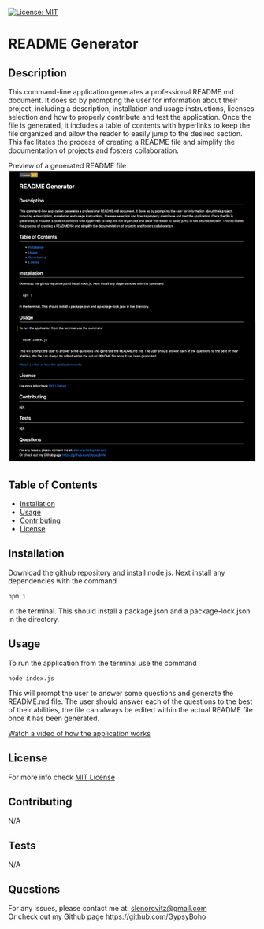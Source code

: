 [![License: MIT](https://img.shields.io/badge/License-MIT-yellow.svg)](https://opensource.org/licenses/MIT)
  # README Generator 

## Description
          
This command-line application generates a professional README.md document. It does so by prompting the user for information about their project, including a description, installation and usage instructions, licenses selection and how to properly contribute and test the application. Once the file is generated, it includes a table of contents with hyperlinks to keep the file organized and allow the reader to easily jump to the desired section. This facilitates the process of creating a README file and simplify the documentation of projects and fosters collaboration. 

Preview of a generated README file
![image](./assets/images/READMEgen-pic.png)

## Table of Contents

* [Installation](#installation)
* [Usage](#usage)
* [Contributing](#contributing)
* [License](#license)

## Installation

Download the github repository and install node.js. Next install any dependencies with the command 
```
npm i
``````
in the terminal. This should install a package.json and a package-lock.json in the directory.

## Usage

To run the application from the terminal use the command
```
node index.js
```
This will prompt the user to answer some questions and generate the README.md file. The user should answer each of the questions to the best of their abilities, the file can always be edited within the actual README file once it has been generated. 

[Watch a video of how the application works](https://drive.google.com/file/d/1zmedQJ2Y1VQtCERbfSwX2Ray6VMadd7Z/preview)

## License

For more info check [MIT License](https://opensource.org/licenses/MIT)
    

## Contributing

N/A

## Tests

N/A


## Questions

For any issues, please contact me at:
slenorovitz@gmail.com
<br>
Or check out my Github page https://github.com/GypsyBoho
